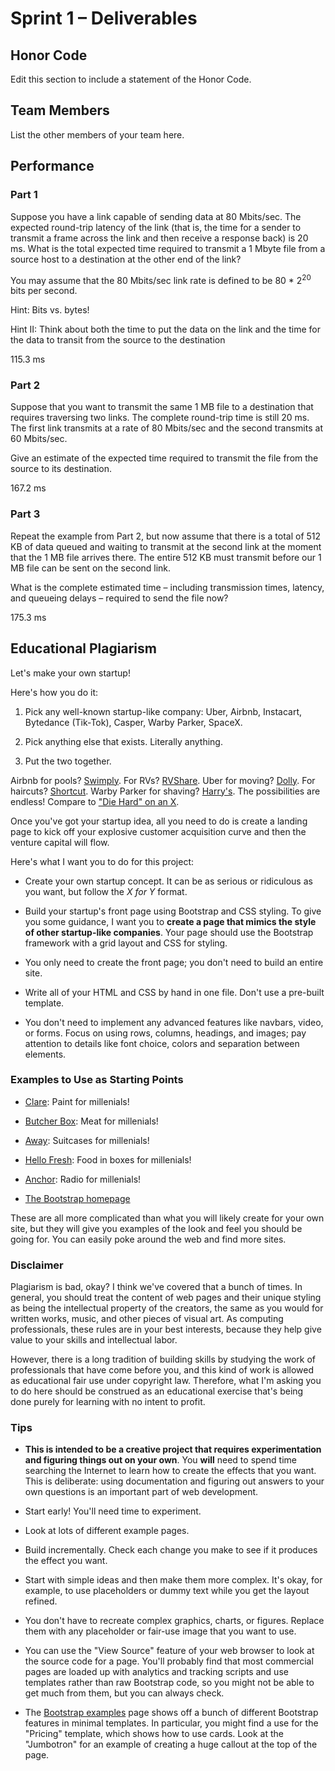 # Sprint 1 &ndash; Deliverables

## Honor Code

Edit this section to include a statement of the Honor Code.

## Team Members

List the other members of your team here.

## Performance

### Part 1

Suppose you have a link capable of sending data at 80 Mbits/sec. The expected round-trip latency of the link (that is, the time for a sender to transmit a frame across the link and then receive a response back) is 20 ms. What is the total expected time required to transmit a 1 Mbyte file from a source host to a destination at the other end of the link?

You may assume that the 80 Mbits/sec link rate is defined to be 80 * 2<sup>20</sup> bits per second.

Hint: Bits vs. bytes!

Hint II: Think about both the time to put the data on the link and the time
for the data to transit from the source to the destination

115.3 ms

### Part 2

Suppose that you want to transmit the same 1 MB file to a destination that requires traversing two links. The complete round-trip time is still 20 ms. The first link transmits at a rate of 80 Mbits/sec and the second transmits at 60 Mbits/sec.

Give an estimate of the expected time required to transmit the file from the source to its destination.

167.2 ms

### Part 3

Repeat the example from Part 2, but now assume that there is a total of 512 KB of data queued and waiting to transmit at the second link at the moment that the 1 MB file arrives there. The entire 512 KB must transmit before our 1 MB file can be sent on the second link.

What is the complete estimated time &ndash; including transmission times, latency, and queueing delays &ndash; required to send the file now?

175.3 ms

## Educational Plagiarism

Let's make your own startup!

Here's how you do it:

1. Pick any well-known startup-like company: Uber, Airbnb, Instacart, Bytedance (Tik-Tok), Casper, Warby Parker, SpaceX.

2. Pick anything else that exists. Literally anything.

3. Put the two together.

Airbnb for pools? [Swimply](https://swimply.com/). For RVs? [RVShare](https://rvshare.com/rv/airbnb-for-rvs). Uber for moving? [Dolly](https://dolly.com/uber-for-moving/). For haircuts? [Shortcut](https://www.getshortcut.co/). Warby Parker for shaving? [Harry's](https://www.harrys.com/en/us). The possibilities are endless! Compare to ["Die Hard" on an X](https://tvtropes.org/pmwiki/pmwiki.php/Main/DieHardOnAnX).

Once you've got your startup idea, all you need to do is create a landing page to kick off your explosive customer acquisition curve and then the venture capital will flow.

Here's what I want you to do for this project:

- Create your own startup concept. It can be as serious or ridiculous as you want, but follow the *X for Y* format.

- Build your startup's front page using Bootstrap and CSS styling. To give you some guidance, I want you to **create a page that mimics the style of other startup-like companies**. Your page should use the Bootstrap framework with a grid layout and CSS for styling.

- You only need to create the front page; you don't need to build an entire site.

- Write all of your HTML and CSS by hand in one file. Don't use a pre-built template.

- You don't need to implement any advanced features like navbars, video, or forms. Focus on using rows, columns, headings, and images; pay attention to details like font choice, colors and separation between elements.

### Examples to Use as Starting Points

- [Clare](https://www.clare.com/): Paint for millenials!

- [Butcher Box](https://www.butcherbox.com/): Meat for millenials!

- [Away](https://www.awaytravel.com/): Suitcases for millenials!

- [Hello Fresh](https://www.hellofresh.com/): Food in boxes for millenials!

- [Anchor](https://anchor.fm/): Radio for millenials!

- [The Bootstrap homepage](https://getbootstrap.com/)

These are all more complicated than what you will likely create for your own site, but they will give you examples of the look and feel you should be going for. You can easily poke around the web and find more sites.

### Disclaimer

Plagiarism is bad, okay? I think we've covered that a bunch of times. In general, you should treat the content of web pages and their unique styling as being the intellectual property of the creators, the same as you would for written works, music, and other pieces of visual art. As computing professionals, these rules are in your best interests, because they help give value to your skills and intellectual labor.

However, there is a long tradition of building skills by studying the work of professionals that have come before you, and this kind of work is allowed as educational fair use under copyright law. Therefore, what I'm asking you to do here should be construed as an educational exercise that's being done purely for learning with no intent to profit.

### Tips

- **This is intended to be a creative project that requires experimentation and figuring things out on your own**. You **will** need to spend time searching the Internet to learn how to create the effects that you want. This is deliberate: using documentation and figuring out answers to your own questions is an important part of web development.

- Start early! You'll need time to experiment.

- Look at lots of different example pages.

- Build incrementally. Check each change you make to see if it produces the effect you want.

- Start with simple ideas and then make them more complex. It's okay, for example, to use placeholders or dummy text while you get the layout refined.

- You don't have to recreate complex graphics, charts, or figures. Replace them with any placeholder or fair-use image that you want to use.

- You can use the "View Source" feature of your web browser to look at the source code for a page. You'll probably find that most commercial pages are loaded up with analytics and tracking scripts and use templates rather than raw Bootstrap code, so you might not be able to get much from them, but you can always check.

- The [Bootstrap examples](https://getbootstrap.com/docs/4.0/examples/) page shows off a bunch of different Bootstrap features in minimal templates. In particular, you might find a use for the "Pricing" template, which shows how to use cards. Look at the "Jumbotron" for an example of creating a huge callout at the top of the page.
